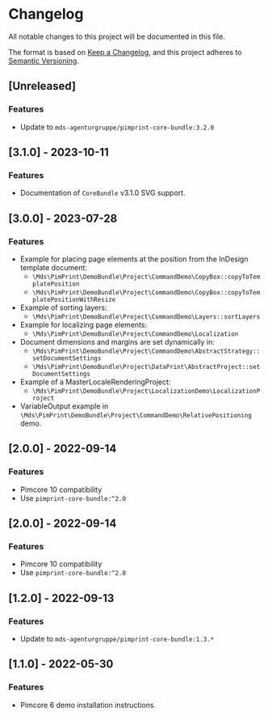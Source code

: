 # Changelog

All notable changes to this project will be documented in this file.

The format is based on [Keep a Changelog](https://keepachangelog.com/en/1.0.0/),
and this project adheres to [Semantic Versioning](https://semver.org/spec/v2.0.0.html).

## [Unreleased]

### Features

- Update to `mds-agenturgruppe/pimprint-core-bundle:3.2.0`

## [3.1.0] - 2023-10-11

### Features

- Documentation of `CoreBundle` v3.1.0 SVG support.

## [3.0.0] - 2023-07-28

### Features

- Example for placing page elements at the position from the InDesign template document:
    - `\Mds\PimPrint\DemoBundle\Project\CommandDemo\CopyBox::copyToTemplatePosition`
    - `\Mds\PimPrint\DemoBundle\Project\CommandDemo\CopyBox::copyToTemplatePositionWithResize`
- Example of sorting layers:
    - `\Mds\PimPrint\DemoBundle\Project\CommandDemo\Layers::sortLayers`
- Example for localizing page elements:
    - `\Mds\PimPrint\DemoBundle\Project\CommandDemo\Localization`
- Document dimensions and margins are set dynamically in:
    - `\Mds\PimPrint\DemoBundle\Project\CommandDemo\AbstractStrategy::setDocumentSettings`
    - `\Mds\PimPrint\DemoBundle\Project\DataPrint\AbstractProject::setDocumentSettings`
- Example of a MasterLocaleRenderingProject:
    - `\Mds\PimPrint\DemoBundle\Project\LocalizationDemo\LocalizationProject`
- VariableOutput example in `\Mds\PimPrint\DemoBundle\Project\CommandDemo\RelativePositioning` demo.

## [2.0.0] - 2022-09-14

### Features

- Pimcore 10 compatibility
- Use `pimprint-core-bundle:^2.0`

## [2.0.0] - 2022-09-14

### Features

- Pimcore 10 compatibility
- Use `pimprint-core-bundle:^2.0`

## [1.2.0] - 2022-09-13

### Features

- Update to `mds-agenturgruppe/pimprint-core-bundle:1.3.*`

## [1.1.0] - 2022-05-30

### Features

- Pimcore 6 demo installation instructions.
